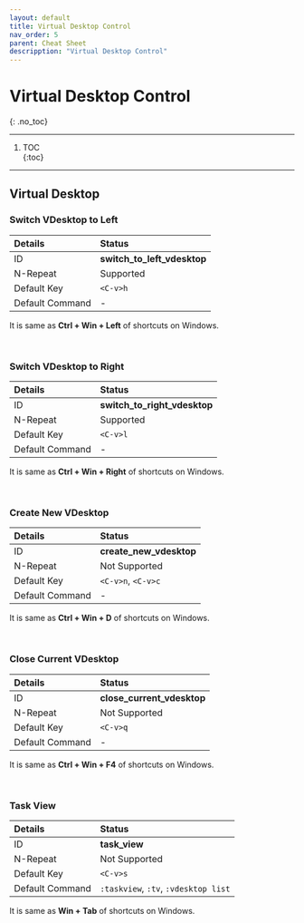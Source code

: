 ```yaml
---
layout: default
title: Virtual Desktop Control
nav_order: 5
parent: Cheat Sheet
descripption: "Virtual Desktop Control"
---
```


# Virtual Desktop Control  
{: .no_toc}  

<hr>  

1. TOC  
{:toc}  

<hr>  

## Virtual Desktop  
### Switch VDesktop to Left  

|Details|Status|  
|:---|:---|  
|ID|**switch_to_left_vdesktop**|  
|N-Repeat|<span class="yes">Supported</span>|  
|Default Key|`<C-v>h`|  
|Default Command|-|  
  
It is same as **Ctrl + Win + Left** of shortcuts on Windows.  

<br>  

### Switch VDesktop to Right 

|Details|Status|  
|:---|:---|  
|ID|**switch_to_right_vdesktop**|  
|N-Repeat|<span class="yes">Supported</span>|  
|Default Key|`<C-v>l`|  
|Default Command|-|  
  
It is same as **Ctrl + Win + Right** of shortcuts on Windows.  

<br>  

### Create New VDesktop  

|Details|Status|  
|:---|:---|  
|ID|**create_new_vdesktop**|  
|N-Repeat|<span class="no">Not Supported</span>|  
|Default Key|`<C-v>n`, `<C-v>c`|  
|Default Command|-|  
  
It is same as **Ctrl + Win + D** of shortcuts on Windows.  

<br>  

### Close Current VDesktop

|Details|Status|  
|:---|:---|  
|ID|**close_current_vdesktop**|  
|N-Repeat|<span class="no">Not Supported</span>|  
|Default Key|`<C-v>q`|  
|Default Command|-|  
  
It is same as **Ctrl + Win + F4** of shortcuts on Windows.  

<br>  

### Task View  

|Details|Status|  
|:---|:---|  
|ID|**task_view**|  
|N-Repeat|<span class="no">Not Supported</span>|  
|Default Key|`<C-v>s`|  
|Default Command|`:taskview`, `:tv`, `:vdesktop list`|  
  
It is same as **Win + Tab** of shortcuts on Windows.  

<br>
